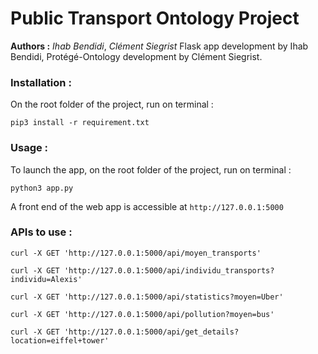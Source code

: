 # Public Transport Ontology Project

**Authors :** *Ihab Bendidi*, *Clément Siegrist* 
Flask app development by Ihab Bendidi, Protégé-Ontology development by Clément Siegrist.

### Installation :

On the root folder of the project, run on terminal :

```
pip3 install -r requirement.txt
```

### Usage :

To launch the app, on the root folder of the project, run on terminal :

```
python3 app.py
```

A front end of the web app is accessible at `http://127.0.0.1:5000`

### APIs to use :

```
curl -X GET 'http://127.0.0.1:5000/api/moyen_transports'
```


```
curl -X GET 'http://127.0.0.1:5000/api/individu_transports?individu=Alexis'
```


```
curl -X GET 'http://127.0.0.1:5000/api/statistics?moyen=Uber'
```


```
curl -X GET 'http://127.0.0.1:5000/api/pollution?moyen=bus'
```


```
curl -X GET 'http://127.0.0.1:5000/api/get_details?location=eiffel+tower'
```
